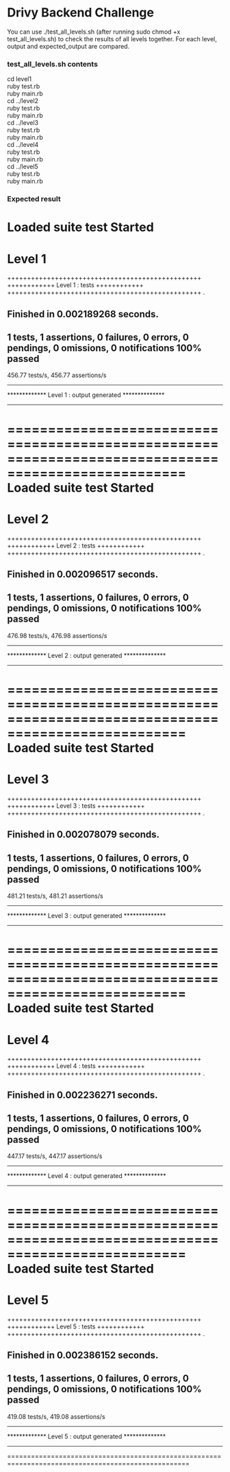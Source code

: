 # Drivy Backend Challenge

You can use ./test_all_levels.sh (after running sudo chmod +x test_all_levels.sh) to check the results of all levels together.
For each level, output and expected_output are compared.

### test_all_levels.sh contents
cd level1  
ruby test.rb  
ruby main.rb  
cd ../level2  
ruby test.rb  
ruby main.rb  
cd ../level3  
ruby test.rb  
ruby main.rb  
cd ../level4  
ruby test.rb  
ruby main.rb  
cd ../level5  
ruby test.rb  
ruby main.rb

### Expected result
Loaded suite test
Started
====================================================================================================
 Level 1
====================================================================================================
+++++++++++++++++++++++++++++++++++++++++++++++++
++++++++++++ Level 1 : tests  ++++++++++++
+++++++++++++++++++++++++++++++++++++++++++++++++
.

Finished in 0.002189268 seconds.
--------------------------------------------------------------------------------------------------------------------------------------------------------------
1 tests, 1 assertions, 0 failures, 0 errors, 0 pendings, 0 omissions, 0 notifications
100% passed
--------------------------------------------------------------------------------------------------------------------------------------------------------------
456.77 tests/s, 456.77 assertions/s
*******************************************************
************* Level 1 : output generated **************
*******************************************************
====================================================================================================
Loaded suite test
Started
====================================================================================================
 Level 2
====================================================================================================
+++++++++++++++++++++++++++++++++++++++++++++++++
++++++++++++ Level 2 : tests  ++++++++++++
+++++++++++++++++++++++++++++++++++++++++++++++++
.

Finished in 0.002096517 seconds.
--------------------------------------------------------------------------------------------------------------------------------------------------------------
1 tests, 1 assertions, 0 failures, 0 errors, 0 pendings, 0 omissions, 0 notifications
100% passed
--------------------------------------------------------------------------------------------------------------------------------------------------------------
476.98 tests/s, 476.98 assertions/s
*******************************************************
************* Level 2 : output generated **************
*******************************************************
====================================================================================================
Loaded suite test
Started
====================================================================================================
 Level 3
====================================================================================================
+++++++++++++++++++++++++++++++++++++++++++++++++
++++++++++++ Level 3 : tests  ++++++++++++
+++++++++++++++++++++++++++++++++++++++++++++++++
.

Finished in 0.002078079 seconds.
--------------------------------------------------------------------------------------------------------------------------------------------------------------
1 tests, 1 assertions, 0 failures, 0 errors, 0 pendings, 0 omissions, 0 notifications
100% passed
--------------------------------------------------------------------------------------------------------------------------------------------------------------
481.21 tests/s, 481.21 assertions/s
*******************************************************
************* Level 3 : output generated **************
*******************************************************
====================================================================================================
Loaded suite test
Started
====================================================================================================
 Level 4
====================================================================================================
+++++++++++++++++++++++++++++++++++++++++++++++++
++++++++++++ Level 4 : tests  ++++++++++++
+++++++++++++++++++++++++++++++++++++++++++++++++
.

Finished in 0.002236271 seconds.
--------------------------------------------------------------------------------------------------------------------------------------------------------------
1 tests, 1 assertions, 0 failures, 0 errors, 0 pendings, 0 omissions, 0 notifications
100% passed
--------------------------------------------------------------------------------------------------------------------------------------------------------------
447.17 tests/s, 447.17 assertions/s
*******************************************************
************* Level 4 : output generated **************
*******************************************************
====================================================================================================
Loaded suite test
Started
====================================================================================================
 Level 5
====================================================================================================
+++++++++++++++++++++++++++++++++++++++++++++++++
++++++++++++ Level 5 : tests  ++++++++++++
+++++++++++++++++++++++++++++++++++++++++++++++++
.

Finished in 0.002386152 seconds.
--------------------------------------------------------------------------------------------------------------------------------------------------------------
1 tests, 1 assertions, 0 failures, 0 errors, 0 pendings, 0 omissions, 0 notifications
100% passed
--------------------------------------------------------------------------------------------------------------------------------------------------------------
419.08 tests/s, 419.08 assertions/s
*******************************************************
************* Level 5 : output generated **************
*******************************************************
====================================================================================================
  
